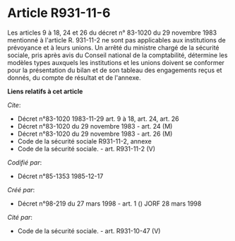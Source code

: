 # Article R931-11-6

Les articles 9 à 18, 24 et 26 du décret n° 83-1020 du 29 novembre 1983 mentionné à l'article R. 931-11-2 ne sont pas
applicables aux institutions de prévoyance et à leurs unions. Un arrêté du ministre chargé de la sécurité sociale, pris après
avis du Conseil national de la comptabilité, détermine les modèles types auxquels les institutions et les unions doivent se
conformer pour la présentation du bilan et de son tableau des engagements reçus et donnés, du compte de résultat et de
l'annexe.

**Liens relatifs à cet article**

_Cite_:

  - Décret n°83-1020 1983-11-29 art. 9 à 18, art. 24, art. 26
  - Décret n°83-1020 du 29 novembre 1983 - art. 24 (M)
  - Décret n°83-1020 du 29 novembre 1983 - art. 26 (M)
  - Code de la sécurité sociale R931-11-2, annexe
  - Code de la sécurité sociale. - art. R931-11-2 (V)

_Codifié par_:

  - Décret n°85-1353 1985-12-17

_Créé par_:

  - Décret n°98-219 du 27 mars 1998 - art. 1 () JORF 28 mars 1998

_Cité par_:

  - Code de la sécurité sociale. - art. R931-10-47 (V)
